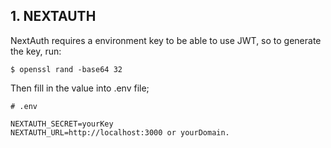 ## 1. NEXTAUTH

NextAuth requires a environment key to be able to use JWT, so to generate the key, run:

```console
$ openssl rand -base64 32
```

Then fill in the value into .env file;

```text
# .env

NEXTAUTH_SECRET=yourKey
NEXTAUTH_URL=http://localhost:3000 or yourDomain.
```